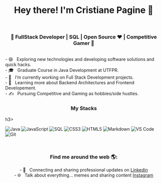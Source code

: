 <h1 align="center">Hey there! I'm Cristiane Pagine 👋 </h1></br>
<h3 align="center">🚀 FullStack Developer | SQL  | Open Source ♥ | Competitive Gamer  🚀</h3></br>
  - 😄 &nbsp; Exploring new technologies and developing software solutions and quick hacks.<br/>
  - 🎓 &nbsp; Graduate Course in Java Development at UTFPR.<br/>
  - 💼 &nbsp; I’m currently working on Full Stack Development projects.<br/>
  - 🌱 &nbsp; Learning more about Backend Architectures and Frontend Developement.<br/>
  - ✍️ &nbsp; Pursuing Competitive and Gaming as hobbies/side hustles.  <br/>


<h3 align="center"> My Stacks</h3>h3> </br>

![Java](https://img.shields.io/badge/-Java-000000?style=for-the-badge&logo=Java&logoColor=007396)
![JavaScript](https://img.shields.io/badge/-JavaScript-000000?style=for-the-badge&logo=javascript)
![SQL](https://img.shields.io/badge/-SQL-000000?style=for-the-badge&logo=MySQL)
![CSS3](https://img.shields.io/badge/-CSS3-000000?style=for-the-badge&logo=CSS3)
![HTML5](https://img.shields.io/badge/-HTML5-000000?style=for-the-badge&logo=HTML5)
![Markdown](http://img.shields.io/badge/-Markdown-000000?style=for-the-badge&logo=Markdown&logoColor=magenta)
![VS Code](http://img.shields.io/badge/-VS%20Code-000000?style=for-the-badge&logo=Visual-studio-code&logoColor=blue)
![Git](http://img.shields.io/badge/-Git-000000?style=for-the-badge&logo=Git)

</br>
<h3 align="center"> Find me around the web 🌎: </h3>  
  <p align="center">
- 💼 &nbsp; Connecting and sharing professional updates on <a href="https://www.linkedin.com/in/cristianepagine">Linkedin</a><br/>
- 🌐 &nbsp; Talk about everything... memes and sharing content <a href="https://www.instagram.com/crispagine/">Instagram</a>  
</p>
